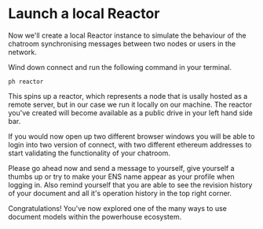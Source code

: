 # Launch a local Reactor

Now we'll create a local Reactor instance to simulate the behaviour of the chatroom synchronising messages between two nodes or users in the network.

Wind down connect and run the following command in your terminal.

`ph reactor`

This spins up a reactor, which represents a node that is usally hosted as a remote server, but in our case we run it locally on our machine. The reactor you've created will become available as a public drive in your left hand side bar.

If you would now open up two different browser windows you will be able to login into two version of connect, with two different ethereum addresses to start validating the functionality of your chatroom.

Please go ahead now and send a message to yourself, give yourself a thumbs up or try to make your ENS name appear as your profile when logging in. Also remind yourself that you are able to see the revision history of your document and all it's operation history in the top right corner.

Congratulations! You've now explored one of the many ways to use document models within the powerhouse ecosystem.
